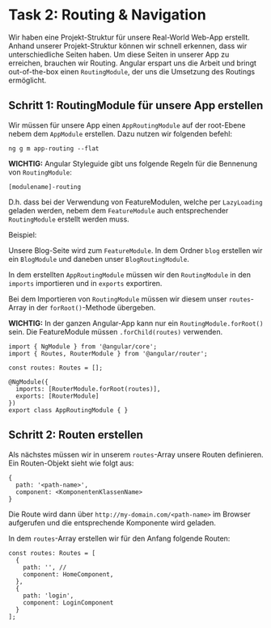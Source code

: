 # Task 2: Routing & Navigation

Wir haben eine Projekt-Struktur für unsere Real-World Web-App erstellt. Anhand unserer Projekt-Struktur können wir schnell erkennen, dass wir unterschiedliche Seiten haben. Um diese Seiten in unserer App zu erreichen, brauchen wir Routing. Angular erspart uns die Arbeit und bringt out-of-the-box einen `RoutingModule`, der uns die Umsetzung des Routings ermöglicht.

## Schritt 1: RoutingModule für unsere App erstellen

Wir müssen für unsere App einen `AppRoutingModule` auf der root-Ebene nebem dem `AppModule` erstellen. Dazu nutzen wir folgenden befehl:
```
ng g m app-routing --flat
```

**WICHTIG:** Angular Styleguide gibt uns folgende Regeln für die Bennenung von `RoutingModule`:
```
[modulename]-routing
```
D.h. dass bei der Verwendung von FeatureModulen, welche per `LazyLoading` geladen werden, nebem dem `FeatureModule` auch entsprechender `RoutingModule` erstellt werden muss.

Beispiel:

Unsere Blog-Seite wird zum `FeatureModule`. In dem Ordner `blog` erstellen wir ein `BlogModule` und daneben unser `BlogRoutingModule`.

In dem erstellten `AppRoutingModule` müssen wir den `RoutingModule` in den `imports` importieren und in `exports` exportiren.

Bei dem Importieren von `RoutingModule` müssen wir diesem unser `routes`-Array in der `forRoot()`-Methode übergeben.

**WICHTIG:** In der ganzen Angular-App kann nur ein `RoutingModule.forRoot()` sein. Die FeatureModule müssen `.forChild(routes)` verwenden.

```
import { NgModule } from '@angular/core';
import { Routes, RouterModule } from '@angular/router';

const routes: Routes = [];

@NgModule({
  imports: [RouterModule.forRoot(routes)],
  exports: [RouterModule]
})
export class AppRoutingModule { }
```

## Schritt 2: Routen erstellen

Als nächstes müssen wir in unserem `routes`-Array unsere Routen definieren. 
Ein Routen-Objekt sieht wie folgt aus:
```
{
  path: '<path-name>',
  component: <KomponentenKlassenName>
}
```
Die Route wird dann über `http://my-domain.com/<path-name>` im Browser aufgerufen und die entsprechende Komponente wird geladen.

In dem `routes`-Array erstellen wir für den Anfang folgende Routen:
```
const routes: Routes = [
  {
    path: '', // 
    component: HomeComponent,
  },
  {
    path: 'login',
    component: LoginComponent
  }
];
```

